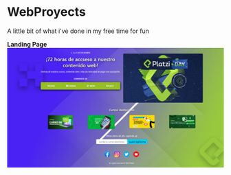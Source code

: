 # WebProyects
A little bit of what i've done in my free time for fun

<strong>Landing Page</strong>
<img src="LandingPage/landingPlatziCopy.PNG"></img>

